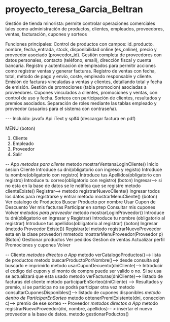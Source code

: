 # proyecto_teresa_Garcia_Beltran

Gestión de tienda minorista:
permite controlar operaciones comerciales tales como administración de productos, clientes, empleados, proveedores, ventas, facturación, cupones y sorteos

Funciones principales:
Control de productos con campos: id_producto, nombre, fecha_entrada, stock, disponibilidad online (es_online), precio y proveedor asociado (proveedor_id).
Gestión completa de proveedores con datos personales, contacto (teléfono, email), dirección fiscal y cuenta bancaria.
Registro y autenticación de empleados para permitir acciones como registrar ventas y generar facturas.
Registro de ventas con fecha, total, método de pago y envío, coste, empleado responsable y cliente.
Emisión de facturas vinculadas a ventas y clientes, detallando total y fecha de emisión.
Gestión de promociones (tabla promocion) asociadas a proveedores.
Cupones vinculados a clientes, promociones y ventas, con control de uso y fecha.
Sorteos con participación de clientes, resultados y premios asociados.
Separación de roles mediante las tablas empleado y proveedor (usuarios para el sistema con contraseña).

--- Incluido:
javafx
Api iText y splf4 (descargar factura en pdf)

MENU
(boton)
1. Cliente
2. Empleado
3. Proveedor
0. Salir


-- App
*metodos para cliente*
metodo mostrarVentanaLoginCliente()
Inicio sesion Cliente
Introduce su dni(obligatorio con ingreso y registo)
Introduce tu nombre(obligatorio con registro)
Introduce tus Apellidos(obligatorio con registro)
Introduce tu correo(obligatorio con registro)
(boton)
Ingresar--> si no esta en la base de datos se le notifica que se registre metodo clienteExiste()
Registrar--> metodo registrarNuevoCliente() Ingresar todos los datos para registrarse y entrar
metodo mostrarMenuCliente()
(boton)
Ver catalogo de Productos
Buscar Producto por nombre
Usar Cupon de Descuento
Ver mis facturas
Participar en sortep
Consultar mis cupones
Volver
*metodos para proveedor*
metodo mostrarLoginProveedor()
Introduce tu dni(obligatorio en ingresar y Registrar)
Introduce tu nombre (obligatorio al registrar)
Introduce tus apellidos(obligatorio al registrar)
(boton)
Ingresar (metodo Proveedor Existe())
Registrar(el metodo registrarNuevoProveedor esta en la clase proveedor)
mmetodo mostrarMenuProveedor(Proveedor p)
(Boton)
Gestionar productos
Ver pedidos
Gestion de ventas
Actualizar perfil
Promociones y cupones
Volver

-- Cliente
*metodos directos a App*
metodo verCatalogoProductos()--> lista de productos 
metodo buscarProductoPorNombre()--> desde consulta sql buscarlo e imprimirlo
metodo usarCuponDecuento(dniCliente)--> Introducir el codigo del cupon y el monto de compra puede ser valido o no. Si se usa se actualizará que esta usado
metodo verFacturas(dniCliente)--> listado de facturas del cliente
metodo participarEnSorteo(dniCliente) --> Resultados y premio, si se participa no se podrá participar otra vez 
metodo consultarCuponesDisponibles()--> listado de cupones disponibles
*metodo dentro de ParticiparEnSorteo*
metodo obtenerPremiExistente(dni, coneccion c)--> premio de ese sorteo 
-- Proveedor
*metodos directos a App*
metodo registrarNuevoProveedor(dni, nombre, apellidos)-- > insertar el nuevo proveedor a la base de datos.
metodo gestionarPoductos()



